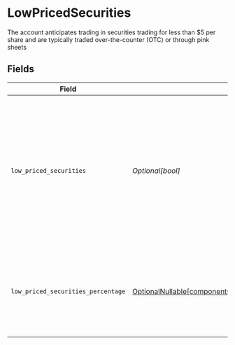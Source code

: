 # LowPricedSecurities

The account anticipates trading in securities trading for less than $5 per share and are typically traded over-the-counter (OTC) or through pink sheets


## Fields

| Field                                                                                                                                                   | Type                                                                                                                                                    | Required                                                                                                                                                | Description                                                                                                                                             | Example                                                                                                                                                 |
| ------------------------------------------------------------------------------------------------------------------------------------------------------- | ------------------------------------------------------------------------------------------------------------------------------------------------------- | ------------------------------------------------------------------------------------------------------------------------------------------------------- | ------------------------------------------------------------------------------------------------------------------------------------------------------- | ------------------------------------------------------------------------------------------------------------------------------------------------------- |
| `low_priced_securities`                                                                                                                                 | *Optional[bool]*                                                                                                                                        | :heavy_minus_sign:                                                                                                                                      | The account anticipates trading in securities trading for less than $5 per share and are typically traded over-the-counter (OTC) or through pink sheets | true                                                                                                                                                    |
| `low_priced_securities_percentage`                                                                                                                      | [OptionalNullable[components.LowPricedSecuritiesPercentage]](../../models/components/lowpricedsecuritiespercentage.md)                                  | :heavy_minus_sign:                                                                                                                                      | The percentage, by volume, of the account's trades which will involve low priced securities                                                             | 90.2                                                                                                                                                    |